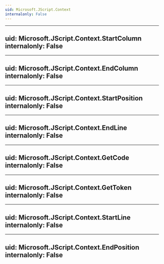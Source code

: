 ```yaml
---
uid: Microsoft.JScript.Context
internalonly: False
---
```


---
uid: Microsoft.JScript.Context.StartColumn
internalonly: False
---

---
uid: Microsoft.JScript.Context.EndColumn
internalonly: False
---

---
uid: Microsoft.JScript.Context.StartPosition
internalonly: False
---

---
uid: Microsoft.JScript.Context.EndLine
internalonly: False
---

---
uid: Microsoft.JScript.Context.GetCode
internalonly: False
---

---
uid: Microsoft.JScript.Context.GetToken
internalonly: False
---

---
uid: Microsoft.JScript.Context.StartLine
internalonly: False
---

---
uid: Microsoft.JScript.Context.EndPosition
internalonly: False
---
